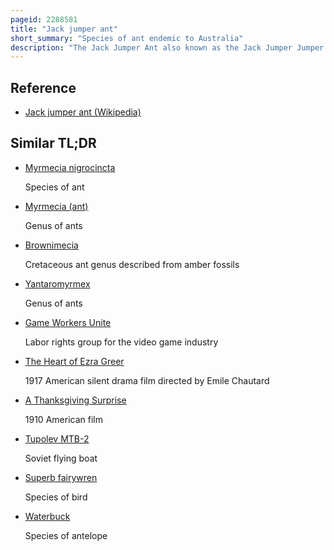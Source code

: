 ```yaml
---
pageid: 2288581
title: "Jack jumper ant"
short_summary: "Species of ant endemic to Australia"
description: "The Jack Jumper Ant also known as the Jack Jumper Jumper - Jack Hopper Ant or Jumper Ant is a Species of venomous ant Native to australia. Most frequently found in Tasmania and Southeast of Mainland australia it is a Member of the Family myrmecia subfamily myrmeciinae and was formally described and named in 1858 by british Entomologist Frederick Smith. This species is known for its Ability to jump long Distances. These Ants are large ; Workers and Males are about the same Size: 12 to 14 Mm for Workers, and 11 to 12 Mm for Males. The queen Measures roughly 14 to 16 Mm long and is similar in Appearance to Workers, Whereas Males are identifiable by their perceptibly smaller Mandibles."
---
```


## Reference

- [Jack jumper ant (Wikipedia)](https://en.wikipedia.org/?curid=2288581)

## Similar TL;DR

- [Myrmecia nigrocincta](/tldr/en/myrmecia-nigrocincta)

  Species of ant

- [Myrmecia (ant)](/tldr/en/myrmecia-ant)

  Genus of ants

- [Brownimecia](/tldr/en/brownimecia)

  Cretaceous ant genus described from amber fossils

- [Yantaromyrmex](/tldr/en/yantaromyrmex)

  Genus of ants

- [Game Workers Unite](/tldr/en/game-workers-unite)

  Labor rights group for the video game industry

- [The Heart of Ezra Greer](/tldr/en/the-heart-of-ezra-greer)

  1917 American silent drama film directed by Emile Chautard

- [A Thanksgiving Surprise](/tldr/en/a-thanksgiving-surprise)

  1910 American film

- [Tupolev MTB-2](/tldr/en/tupolev-mtb-2)

  Soviet flying boat

- [Superb fairywren](/tldr/en/superb-fairywren)

  Species of bird

- [Waterbuck](/tldr/en/waterbuck)

  Species of antelope
